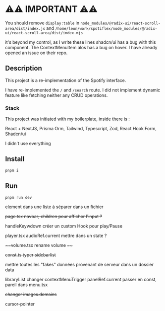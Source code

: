 # ⚠️⚠️ IMPORTANT ⚠️⚠️ 

You should remove ```display:table``` in ```node_modules/@radix-ui/react-scroll-area/dist/index.js``` and ```/home/leon/work/spotiflex/node_modules/@radix-ui/react-scroll-area/dist/index.mjs```

it's beyond my control, as I write these lines shadcn/ui has a bug with this component. The ContextMenuItem alos has a bug on hover. I have already opened an issue on their repo. 



## Description

This project is a re-implementation of the Spotify interface.

I have re-implemented the `/` and `/search` route. I did not implement dynamic feature like fetching neither any CRUD operations.

### Stack

This project was initiated with my boilerplate, inside there is :

React + NextJS, 
Prisma Orm,
Tailwind,
Typescript,
Zod,
React Hook Form,
Shadcn/ui

I didn't use everything


## Install

```bash
pnpm i
```

## Run

```bash
pnpm run dev
```

element dans une liste à séparer dans un fichier

~~page.tsx navbar; children pour afficher l'input ?~~

handleKeywdown créer un custom Hook pour play/Pause

player.tsx audioRef.current mettre dans un state ?

~~volume.tsx rename volume ~~

~~const.ts typer sidebarlist~~

mettre toutes les "fakes" données provenant de serveur dans un dossier data

libraryList changer contextMenuTrigger
panelRef.current passer en const, pareil dans menu.tsx

~~changer images.domains~~

cursor-pointer